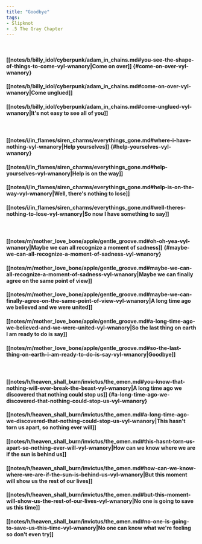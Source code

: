 ```yaml
---
title: "Goodbye"
tags:
- Slipknot
- .5 The Gray Chapter
---
```

&nbsp;
#### [[notes/b/billy_idol/cyberpunk/adam_in_chains.md#you-see-the-shape-of-things-to-come-vyl-wnanory|Come on over]] {#come-on-over-vyl-wnanory}
#### [[notes/b/billy_idol/cyberpunk/adam_in_chains.md#come-on-over-vyl-wnanory|Come unglued]]
#### [[notes/b/billy_idol/cyberpunk/adam_in_chains.md#come-unglued-vyl-wnanory|It's not easy to see all of you]]
&nbsp;
#### [[notes/i/in_flames/siren_charms/everythings_gone.md#where-i-have-nothing-vyl-wnanory|Help yourselves]] {#help-yourselves-vyl-wnanory}
#### [[notes/i/in_flames/siren_charms/everythings_gone.md#help-yourselves-vyl-wnanory|Help is on the way]]
#### [[notes/i/in_flames/siren_charms/everythings_gone.md#help-is-on-the-way-vyl-wnanory|Well, there's nothing to lose]]
#### [[notes/i/in_flames/siren_charms/everythings_gone.md#well-theres-nothing-to-lose-vyl-wnanory|So now I have something to say]]
&nbsp;
#### [[notes/m/mother_love_bone/apple/gentle_groove.md#oh-oh-yea-vyl-wnanory|Maybe we can all recognize a moment of sadness]] {#maybe-we-can-all-recognize-a-moment-of-sadness-vyl-wnanory}
#### [[notes/m/mother_love_bone/apple/gentle_groove.md#maybe-we-can-all-recognize-a-moment-of-sadness-vyl-wnanory|Maybe we can finally agree on the same point of view]]
#### [[notes/m/mother_love_bone/apple/gentle_groove.md#maybe-we-can-finally-agree-on-the-same-point-of-view-vyl-wnanory|A long time ago we believed and we were united]]
#### [[notes/m/mother_love_bone/apple/gentle_groove.md#a-long-time-ago-we-believed-and-we-were-united-vyl-wnanory|So the last thing on earth I am ready to do is say]]
#### [[notes/m/mother_love_bone/apple/gentle_groove.md#so-the-last-thing-on-earth-i-am-ready-to-do-is-say-vyl-wnanory|Goodbye]]
&nbsp;
#### [[notes/h/heaven_shall_burn/invictus/the_omen.md#you-know-that-nothing-will-ever-break-the-beast-vyl-wnanory|A long time ago we discovered that nothing could stop us]] {#a-long-time-ago-we-discovered-that-nothing-could-stop-us-vyl-wnanory}
#### [[notes/h/heaven_shall_burn/invictus/the_omen.md#a-long-time-ago-we-discovered-that-nothing-could-stop-us-vyl-wnanory|This hasn't torn us apart, so nothing ever will]]
#### [[notes/h/heaven_shall_burn/invictus/the_omen.md#this-hasnt-torn-us-apart-so-nothing-ever-will-vyl-wnanory|How can we know where we are if the sun is behind us]]
#### [[notes/h/heaven_shall_burn/invictus/the_omen.md#how-can-we-know-where-we-are-if-the-sun-is-behind-us-vyl-wnanory|But this moment will show us the rest of our lives]]
#### [[notes/h/heaven_shall_burn/invictus/the_omen.md#but-this-moment-will-show-us-the-rest-of-our-lives-vyl-wnanory|No one is going to save us this time]]
#### [[notes/h/heaven_shall_burn/invictus/the_omen.md#no-one-is-going-to-save-us-this-time-vyl-wnanory|No one can know what we're feeling so don't even try]]
